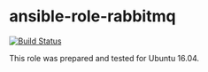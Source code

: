 # ansible-role-rabbitmq

[![Build Status](https://travis-ci.com/iroquoisorg/ansible-role-rabbitmq.svg?branch=master)](https://travis-ci.com/iroquoisorg/ansible-role-rabbitmq)

This role was prepared and tested for Ubuntu 16.04.
